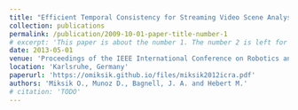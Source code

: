 ```yaml
---
title: "Efficient Temporal Consistency for Streaming Video Scene Analysis"
collection: publications
permalink: /publication/2009-10-01-paper-title-number-1
# excerpt: 'This paper is about the number 1. The number 2 is left for future work.'
date: 2013-05-01
venue: 'Proceedings of the IEEE International Conference on Robotics and Automation (ICRA)'
location: 'Karlsruhe, Germany'
paperurl: 'https://omiksik.github.io/files/miksik2012icra.pdf'
authors: 'Miksik O., Munoz D., Bagnell, J. A. and Hebert M.'
# citation: 'TODO'
---
```

